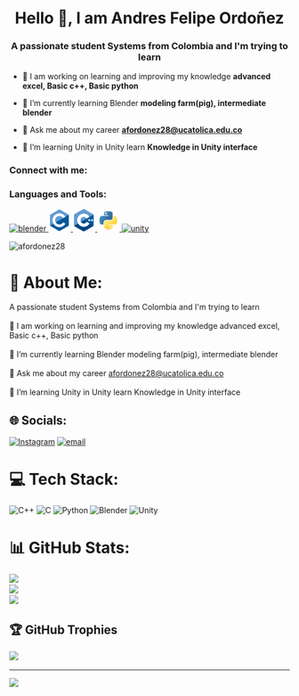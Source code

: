 <h1 align="center">Hello 👋, I am Andres Felipe Ordoñez</h1>
<h3 align="center">A passionate student Systems from Colombia and I'm trying to learn</h3>

- 🔭 I am working on learning and improving my knowledge **advanced excel, Basic c++, Basic python**

- 🌱 I’m currently learning Blender **modeling farm(pig), intermediate blender**

- 💬 Ask me about my career **afordonez28@ucatolica.edu.co**

- 🌛 I’m learning Unity in Unity learn **Knowledge in Unity interface**

<h3 align="left">Connect with me:</h3>
<p align="left">
</p>

<h3 align="left">Languages and Tools:</h3>
<p align="left"> <a href="https://www.blender.org/" target="_blank" rel="noreferrer"> <img src="https://download.blender.org/branding/community/blender_community_badge_white.svg" alt="blender" width="40" height="40"/> </a> <a href="https://www.cprogramming.com/" target="_blank" rel="noreferrer"> <img src="https://raw.githubusercontent.com/devicons/devicon/master/icons/c/c-original.svg" alt="c" width="40" height="40"/> </a> <a href="https://www.w3schools.com/cpp/" target="_blank" rel="noreferrer"> <img src="https://raw.githubusercontent.com/devicons/devicon/master/icons/cplusplus/cplusplus-original.svg" alt="cplusplus" width="40" height="40"/> </a> <a href="https://www.python.org" target="_blank" rel="noreferrer"> <img src="https://raw.githubusercontent.com/devicons/devicon/master/icons/python/python-original.svg" alt="python" width="40" height="40"/> </a> <a href="https://unity.com/" target="_blank" rel="noreferrer"> <img src="https://www.vectorlogo.zone/logos/unity3d/unity3d-icon.svg" alt="unity" width="40" height="40"/> </a> </p>

<p><img align="center" src="https://github-readme-stats.vercel.app/api/top-langs?username=afordonez28&show_icons=true&locale=en&layout=compact" alt="afordonez28" /></p>

# 💫 About Me:
A passionate student Systems from Colombia and I'm trying to learn<br><br>🔭 I am working on learning and improving my knowledge advanced excel, Basic c++, Basic python<br><br>🌱 I’m currently learning Blender modeling farm(pig), intermediate blender<br><br>💬 Ask me about my career afordonez28@ucatolica.edu.co<br><br>🌛 I’m learning Unity in Unity learn Knowledge in Unity interface


## 🌐 Socials:
[![Instagram](https://img.shields.io/badge/Instagram-%23E4405F.svg?logo=Instagram&logoColor=white)](https://instagram.com/kermitelsapoo) [![email](https://img.shields.io/badge/Email-D14836?logo=gmail&logoColor=white)](mailto:afordonez28@ucatolica.edu.co) 

# 💻 Tech Stack:
![C++](https://img.shields.io/badge/c++-%2300599C.svg?style=for-the-badge&logo=c%2B%2B&logoColor=white) ![C](https://img.shields.io/badge/c-%2300599C.svg?style=for-the-badge&logo=c&logoColor=white) ![Python](https://img.shields.io/badge/python-3670A0?style=for-the-badge&logo=python&logoColor=ffdd54) ![Blender](https://img.shields.io/badge/blender-%23F5792A.svg?style=for-the-badge&logo=blender&logoColor=white) ![Unity](https://img.shields.io/badge/unity-%23000000.svg?style=for-the-badge&logo=unity&logoColor=white)
# 📊 GitHub Stats:
![](https://github-readme-stats.vercel.app/api?username=afordonez28&theme=dark&hide_border=false&include_all_commits=false&count_private=false)<br/>
![](https://nirzak-streak-stats.vercel.app/?user=afordonez28&theme=dark&hide_border=false)<br/>
![](https://github-readme-stats.vercel.app/api/top-langs/?username=afordonez28&theme=dark&hide_border=false&include_all_commits=false&count_private=false&layout=compact)

## 🏆 GitHub Trophies
![](https://github-profile-trophy.vercel.app/?username=afordonez28&theme=radical&no-frame=false&no-bg=true&margin-w=4)

---
[![](https://visitcount.itsvg.in/api?id=afordonez28&icon=0&color=0)](https://visitcount.itsvg.in)

<!-- Proudly created with GPRM ( https://gprm.itsvg.in ) -->

